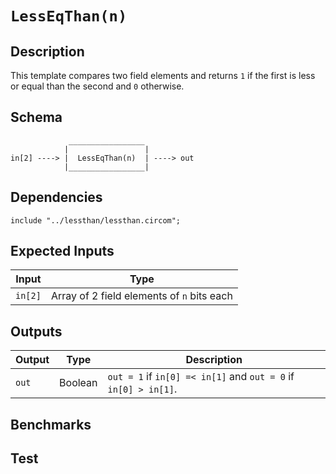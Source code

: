 # `LessEqThan(n)` 

## Description

This template compares two field elements and returns `1` if the first is less or equal than the second and `0` otherwise.

## Schema

```
             _________________     
            |                 |
in[2] ----> |  LessEqThan(n)  | ----> out
            |_________________|     
```

## Dependencies

```
include "../lessthan/lessthan.circom";
``` 

## Expected Inputs

| Input           | Type           |
| -------------   | -------------  | 
| `in[2]`         | Array of 2 field elements of `n` bits each |

<!-- TODO: // The MSF is the sign bit. -->

## Outputs

| Output        | Type           | Description     |
| ------------- | -------------  | ----------      | 
| `out`         | Boolean        | `out = 1` if `in[0] =< in[1]` and `out = 0` if `in[0] > in[1]`.|

## Benchmarks

## Test